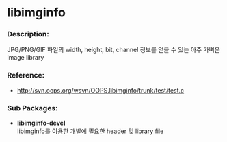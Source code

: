 # libimginfo

### Description:

JPG/PNG/GIF 파일의 width, height, bit, channel 정보를 얻을 수 있는 아주 가벼운 image library

### Reference:
* http://svn.oops.org/wsvn/OOPS.libimginfo/trunk/test/test.c

### Sub Packages:

* **libimginfo-devel**  
  libimginfo를 이용한 개발에 필요한 header 및 library file